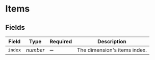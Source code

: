 # Items


## Fields

| Field                        | Type                         | Required                     | Description                  |
| ---------------------------- | ---------------------------- | ---------------------------- | ---------------------------- |
| `index`                      | *number*                     | :heavy_minus_sign:           | The dimension's items index. |